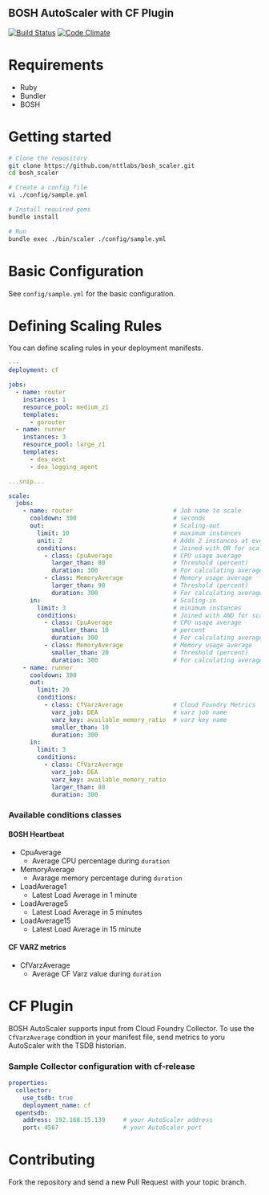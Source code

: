BOSH AutoScaler with CF Plugin
------------------------------

[![Build Status](https://travis-ci.org/nttlabs/bosh-scaler.png?branch=master)](https://travis-ci.org/nttlabs/bosh-scaler)
[![Code Climate](https://codeclimate.com/github/nttlabs/bosh-scaler.png)](https://codeclimate.com/github/nttlabs/bosh-scaler)


Requirements
============

* Ruby
* Bundler
* BOSH


Getting started
===============

```sh
# Clone the repository
git clone https://github.com/nttlabs/bosh_scaler.git
cd bosh_scaler

# Create a config file
vi ./config/sample.yml

# Install required gems
bundle install

# Run
bundle exec ./bin/scaler ./config/sample.yml
```


Basic Configuration
===================

See `config/sample.yml` for the basic configuration.


Defining Scaling Rules
======================

You can define scaling rules in your deployment manifests.

```yaml
---
deployment: cf

jobs:
  - name: router
    instances: 1
    resource_pool: medium_z1
    templates:
      - gorouter
  - name: runner
    instances: 3
    resource_pool: large_z1
    templates:
      - dea_next
      - dea_logging_agent

...snip...

scale:
  jobs:
    - name: router                            # Job name to scale
      cooldown: 300                           # seconds
      out:                                    # Scaling-out
        limit: 10                             # maximum instances
        unit: 2                               # Adds 2 instances at every event (default: 1)
        conditions:                           # Joined with OR for scaling-out
          - class: CpuAverage                 # CPU usage average
            larger_than: 80                   # Threshold (percent)
            duration: 300                     # For calculating average
          - class: MemoryAverage              # Memory usage average
            larger_than: 90                   # Threshold (percent)
            duration: 300                     # For calculating average
      in:                                     # Scaling-in
        limit: 3                              # minimum instances
        conditions:                           # Joined with AND for scaling-in
          - class: CpuAverage                 # CPU usage average
            smaller_than: 10                  # percent
            duration: 300                     # For calculating average
          - class: MemoryAverage              # Memory usage average
            smaller_than: 20                  # Threshold (percent)
            duration: 300                     # For calculating average
    - name: runner
      cooldown: 300
      out:
        limit: 20
        conditions:
          - class: CfVarzAverage              # Cloud Foundry Metrics
            varz_job: DEA                     # varz job name
            varz_key: available_memory_ratio  # varz key name
            smaller_than: 10
            duration: 300
      in:
        limit: 3
        conditions:
          - class: CfVarzAverage
            varz_job: DEA
            varz_key: available_memory_ratio
            larger_than: 80
            duration: 300
```

### Available conditions classes

#### BOSH Heartbeat

* CpuAverage
  * Average CPU percentage during `duration`
* MemoryAverage
  * Avarage memory percentage during `duration`
* LoadAverage1
  * Latest Load Average in 1 minute
* LoadAverage5
  * Latest Load Average in 5 minutes
* LoadAverage15
  * Latest Load Average in 15 minute

#### CF VARZ metrics

* CfVarzAverage
  * Average CF Varz value during `duration`


CF Plugin
=========

BOSH AutoScaler supports input from Cloud Foundry Collector. To use the `CfVarzAverage` condtion in your manifest file, send metrics to yoru AutoScaler with the TSDB historian.

### Sample Collector configuration with cf-release

```yaml
properties:
  collector:
    use_tsdb: true
    deployment_name: cf
  opentsdb:
    address: 192.168.15.139     # your AutoScaler address
    port: 4567                  # your AutoScaler port
```


Contributing
============

Fork the repository and send a new Pull Request with your topic branch.
